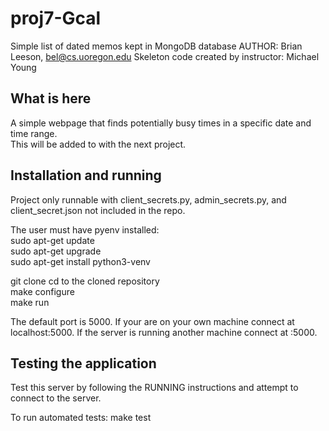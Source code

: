 # proj7-Gcal
Simple list of dated memos kept in MongoDB database AUTHOR: Brian Leeson, bel@cs.uoregon.edu
Skeleton code created by instructor: Michael Young

## What is here
A simple webpage that finds potentially busy times in a specific date and time range. <br>
This will be added to with the next project.

## Installation and running
Project only runnable with client_secrets.py, admin_secrets.py, and client_secret.json not included in the repo.

The user must have pyenv installed:  
sudo apt-get update  
sudo apt-get upgrade    
sudo apt-get install python3-venv  

git clone <URL> 
cd to the cloned repository  
make configure  
make run  

The default port is 5000. If your are on your own machine connect at localhost:5000.
If the server is running another machine connect at :5000.

## Testing the application

Test this server by following the RUNNING instructions and attempt to connect to the server.

To run automated tests:
make test
